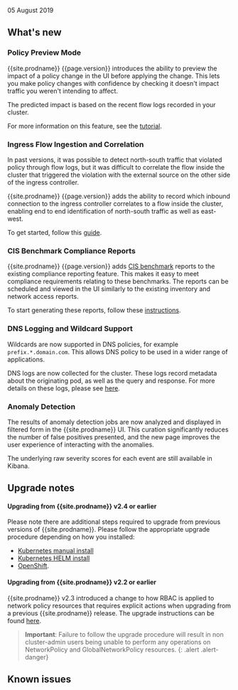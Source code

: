 05 August 2019

## What's new

### Policy Preview Mode

{{site.prodname}} {{page.version}} introduces the ability to preview the impact of a
policy change in the UI before applying the change.  This lets you make policy changes
with confidence by checking it doesn't impact traffic you weren't intending to affect.

The predicted impact is based on the recent flow logs recorded in your cluster.

For more information on this feature, see the [tutorial](../security/policy-impact-preview).

### Ingress Flow Ingestion and Correlation

In past versions, it was possible to detect north-south traffic that violated policy
through flow logs, but it was difficult to correlate the flow inside the cluster
that triggered the violation with the external source on the other side of the 
ingress controller.

{{site.prodname}} {{page.version}} adds the ability to record which inbound connection
to the ingress controller correlates to a flow inside the cluster, enabling end
to end identification of north-south traffic as well as east-west.

To get started, follow this [guide](../security/logs/elastic/ingress).

### CIS Benchmark Compliance Reports

{{site.prodname}} {{page.version}} adds [CIS benchmark](https://www.cisecurity.org/cis-benchmarks/)
reports to the existing compliance reporting feature.  This makes it easy to meet
compliance requirements relating to these benchmarks.  The reports can be scheduled
and viewed in the UI similarly to the existing inventory and network access reports.

To start generating these reports, follow these [instructions](../security/compliance-reports-cis).

### DNS Logging and Wildcard Support

Wildcards are now supported in DNS policies, for example `prefix.*.domain.com`.
This allows DNS policy to be used in a wider range of applications.

DNS logs are now collected for the cluster.  These logs record metadata about the
originating pod, as well as the query and response.  For more details on these logs,
please see [here](../security/logs/elastic/dns).

### Anomaly Detection 

The results of anomaly detection jobs are now analyzed and displayed in filtered form
in the {{site.prodname}} UI.  This curation significantly reduces the number of false
positives presented, and the new page improves the user experience of interacting with
the anomalies.

The underlying raw severity scores for each event are still available in Kibana.

## Upgrade notes

#### Upgrading from {{site.prodname}} v2.4 or earlier

Please note there are additional steps required to upgrade from previous versions of
{{site.prodname}}.  Please follow the appropriate upgrade procedure depending on how
you installed:
- [Kubernetes manual install](../maintenance/kubernetes-upgrade-tsee)
- [Kubernetes HELM install](../maintenance/helm-upgrade-tsee)
- [OpenShift](../maintenance/openshift-upgrade-tsee).

#### Upgrading from {{site.prodname}} v2.2 or earlier

{{site.prodname}} v2.3 introduced a change to how RBAC is applied to network policy resources
that requires explicit actions when upgrading from a previous {{site.prodname}} release.
The upgrade instructions can be found [here](../maintenance/kubernetes-upgrade-tsee).

> **Important**: Failure to follow the upgrade procedure will result in non cluster-admin users
> being unable to perform any operations on NetworkPolicy and GlobalNetworkPolicy resources.
{: .alert .alert-danger}

## Known issues
